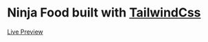 # Ninja Food built with [TailwindCss](https://tailwindcss.com/)

[Live Preview](https://ninjas-food.netlify.app/)